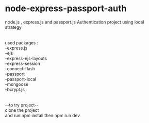 # node-express-passport-auth
node.js , express.js and passport.js Authentication project using local strategy
<br><br><br>
used packages :
<br>
-express.js
<br>
-ejs
<br>
-express-ejs-layouts
<br>
-express-session
<br>
-connect-flash
<br>
-passport
<br>
-passport-local
<br>
-mongoose
<br>
-bcrypt.js
<br><br><br>
--to try project--
<br>
clone the project
<br>
and run npm install then npm run dev
